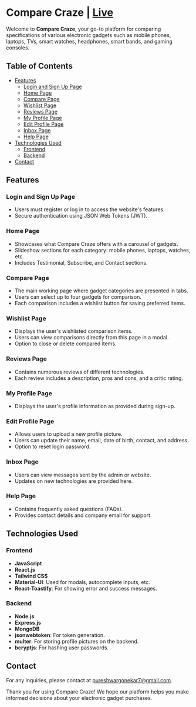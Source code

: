# Compare Craze | [Live](https://compare-craze.vercel.app/)

Welcome to **Compare Craze**, your go-to platform for comparing specifications of various electronic gadgets such as mobile phones, laptops, TVs, smart watches, headphones, smart bands, and gaming consoles.

## Table of Contents
- [Features](#features)
  - [Login and Sign Up Page](#login-and-sign-up-page)
  - [Home Page](#home-page)
  - [Compare Page](#compare-page)
  - [Wishlist Page](#wishlist-page)
  - [Reviews Page](#reviews-page)
  - [My Profile Page](#my-profile-page)
  - [Edit Profile Page](#edit-profile-page)
  - [Inbox Page](#inbox-page)
  - [Help Page](#help-page)
- [Technologies Used](#technologies-used)
  - [Frontend](#frontend)
  - [Backend](#backend)
- [Contact](#contact)

## Features

### Login and Sign Up Page
- Users must register or log in to access the website's features.
- Secure authentication using JSON Web Tokens (JWT).

### Home Page
- Showcases what Compare Craze offers with a carousel of gadgets.
- Slideshow sections for each category: mobile phones, laptops, watches, etc.
- Includes Testimonial, Subscribe, and Contact sections.

### Compare Page
- The main working page where gadget categories are presented in tabs.
- Users can select up to four gadgets for comparison.
- Each comparison includes a wishlist button for saving preferred items.

### Wishlist Page
- Displays the user's wishlisted comparison items.
- Users can view comparisons directly from this page in a modal.
- Option to close or delete compared items.

### Reviews Page
- Contains numerous reviews of different technologies.
- Each review includes a description, pros and cons, and a critic rating.

### My Profile Page
- Displays the user's profile information as provided during sign-up.

### Edit Profile Page
- Allows users to upload a new profile picture.
- Users can update their name, email, date of birth, contact, and address.
- Option to reset login password.

### Inbox Page
- Users can view messages sent by the admin or website.
- Updates on new technologies are provided here.

### Help Page
- Contains frequently asked questions (FAQs).
- Provides contact details and company email for support.

## Technologies Used

### Frontend
- **JavaScript**
- **React.js**
- **Tailwind CSS**
- **Material-UI**: Used for modals, autocomplete inputs, etc.
- **React-Toastify**: For showing error and success messages.

### Backend
- **Node.js**
- **Express.js**
- **MongoDB**
- **jsonwebtoken**: For token generation.
- **multer**: For storing profile pictures on the backend.
- **bcryptjs**: For hashing user passwords.


## Contact

For any inquiries, please contact at pureshwargonekar7@gmail.com.

Thank you for using Compare Craze! We hope our platform helps you make informed decisions about your electronic gadget purchases.
